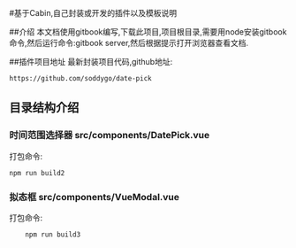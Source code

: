 #基于Cabin,自己封装或开发的插件以及模板说明

##介绍
本文档使用gitbook编写,下载此项目,项目根目录,需要用node安装gitbook命令,然后运行命令:gitbook server,然后根据提示打开浏览器查看文档.


##插件项目地址
最新封装项目代码,github地址:

    https://github.com/soddygo/date-pick
    

## 目录结构介绍

   ### 时间范围选择器 src/components/DatePick.vue
   打包命令:
    
    npm run build2
   
   ### 拟态框 src/components/VueModal.vue
   打包命令:
   
        npm run build3